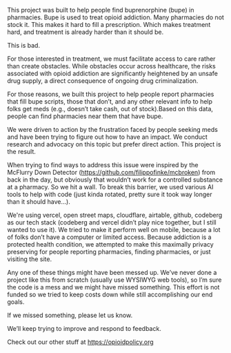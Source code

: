 This project was built to help people find buprenorphine (bupe) in pharmacies. Bupe is used to treat opioid addiction. Many pharmacies do not stock it. This makes it hard to fill a prescription. Which makes treatment hard, and treatment is already harder than it should be. 

This is bad. 

For those interested in treatment, we must facilitate access to care rather than create obstacles. While obstacles occur across healthcare, the risks associated with opioid addiction are significantly heightened by an unsafe drug supply, a direct consequence of ongoing drug criminalization.

For those reasons, we built this project to help people report pharmacies that fill bupe scripts, those that don’t, and any other relevant info to help folks get meds (e.g., doesn’t take cash, out of stock).Based on this data, people can find pharmacies near them that have bupe.

We were driven to action by the frustration faced by people seeking meds and have been trying to figure out how to have an impact. We conduct research and advocacy on this topic but prefer direct action. This project is the result.

When trying to find ways to address this issue were inspired by the McFlurry Down Detector (https://github.com/filippofinke/mcbroken) from back in the day, but obviously that wouldn’t work for a controlled substance at a pharmacy. So we hit a wall. To break this barrier, we used various AI tools to help with code (just kinda rotated, pretty sure it took way longer than it should have…). 

We're using vercel, open street maps, cloudflare, airtable, github, codeberg as our tech stack (codeberg and vercel didn’t play nice together, but I still wanted to use it). We tried to make it perform well on mobile, because a lot of folks don’t have a computer or limited access. Because addiction is a protected health condition, we attempted to make this maximally privacy preserving for people reporting pharmacies, finding pharmacies, or just visiting the site.

Any one of these things might have been messed up. We’ve never done a project like this from scratch (usually use WYSIWYG web tools), so I’m sure the code is a mess and we might have missed something. This effort is not funded so we tried to keep costs down while still accomplishing our end goals. 

If we missed something, please let us know. 

We’ll keep trying to improve and respond to feedback.

Check out our other stuff at https://opioidpolicy.org